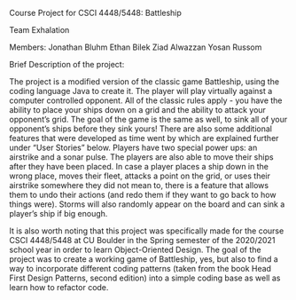 Course Project for CSCI 4448/5448: Battleship

Team Exhalation

Members:
Jonathan Bluhm
Ethan Bilek
Ziad Alwazzan
Yosan Russom

Brief Description of the project:

The project is a modified version of the classic game Battleship, using the coding language Java to create it. The player will play virtually against a computer controlled opponent. All of the classic rules apply - you have the ability to place your ships down on a grid and the ability to attack your opponent’s grid. The goal of the game is the same as well, to sink all of your opponent’s ships before they sink yours! There are also some additional features that were developed as time went by which are explained further under “User Stories” below. Players have two special power ups: an airstrike and a sonar pulse. The players are also able to move their ships after they have been placed. In case a player places a ship down in the wrong place, moves their fleet, attacks a point on the grid, or uses their airstrike somewhere they did not mean to, there is a feature that allows them to undo their actions (and redo them if they want to go back to how things were). Storms will also randomly appear on the board and can sink a player’s ship if big enough. 

It is also worth noting that this project was specifically made for the course CSCI 4448/5448 at CU Boulder in the Spring semester of the 2020/2021 school year in order to learn Object-Oriented Design. The goal of the project was to create a working game of Battleship, yes, but also to find a way to incorporate different coding patterns (taken from the book Head First Design Patterns, second edition) into a simple coding base as well as learn how to refactor code.
